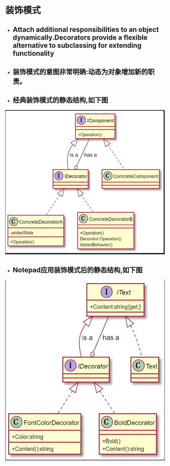 # 装饰模式
- ## Attach additional responsibilities to an object dynamically.Decorators provide a flexible alternative to subclassing for extending functionality
- ## 装饰模式的意图非常明确:动态为对象增加新的职责。
- ## 经典装饰模式的静态结构,如下图
![](Images/Decorator1.jpg)
- ## Notepad应用装饰模式后的静态结构,如下图
![](Images/Decorator2.jpg)